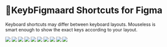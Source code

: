 # 📌KeybFigmaard Shortcuts for Figma
Keyboard shortcuts may differ between keyboard layouts. Mouseless is smart enough to show the exact keys according to your layout.


<img src="/Library/Figma/Figma-Keyboard-Shortcut/Figma-Keyboard.png">

<img src="/Library/Figma/Figma-Keyboard-Shortcut/Figma-Keyboard1.png">

<img src="/Library/Figma/Figma-Keyboard-Shortcut/Figma-Keyboard2.png">

<img src="/Library/Figma/Figma-Keyboard-Shortcut/Figma-Keyboard3.png">

<img src="/Library/Figma/Figma-Keyboard-Shortcut/Figma-Keyboard4.png">

<img src="/Library/Figma/Figma-Keyboard-Shortcut/Figma-Keyboard5.png">

<img src="/Library/Figma/Figma-Keyboard-Shortcut/Figma-Keyboard6.png">

<img src="/Library/Figma/Figma-Keyboard-Shortcut/Figma-Keyboard7.png">

<img src="/Library/Figma/Figma-Keyboard-Shortcut/Figma-Keyboard8.png">

<img src="/Library/Figma/Figma-Keyboard-Shortcut/Figma-Keyboard9.png">
